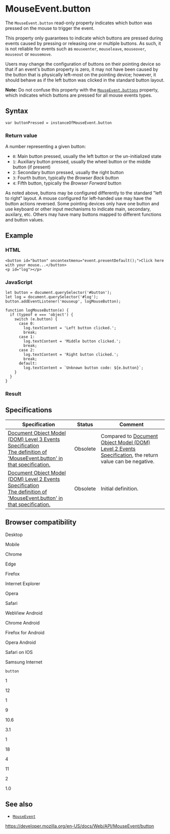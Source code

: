 # MouseEvent.button

The `MouseEvent.button` read-only property indicates which button was pressed on the mouse to trigger the event.

This property only guarantees to indicate which buttons are pressed during events caused by pressing or releasing one or multiple buttons. As such, it is not reliable for events such as `mouseenter`, `mouseleave`, `mouseover`, `mouseout` or `mousemove`.

Users may change the configuration of buttons on their pointing device so that if an event's button property is zero, it may not have been caused by the button that is physically left–most on the pointing device; however, it should behave as if the left button was clicked in the standard button layout.

**Note:** Do not confuse this property with the [`MouseEvent.buttons`](buttons) property, which indicates which buttons are pressed for all mouse events types.

## Syntax

    var buttonPressed = instanceOfMouseEvent.button

### Return value

A number representing a given button:

- `0`: Main button pressed, usually the left button or the un-initialized state
- `1`: Auxiliary button pressed, usually the wheel button or the middle button (if present)
- `2`: Secondary button pressed, usually the right button
- `3`: Fourth button, typically the _Browser Back_ button
- `4`: Fifth button, typically the _Browser Forward_ button

As noted above, buttons may be configured differently to the standard "left to right" layout. A mouse configured for left-handed use may have the button actions reversed. Some pointing devices only have one button and use keyboard or other input mechanisms to indicate main, secondary, auxilary, etc. Others may have many buttons mapped to different functions and button values.

## Example

### HTML

    <button id="button" oncontextmenu="event.preventDefault();">Click here with your mouse...</button>
    <p id="log"></p>

### JavaScript

    let button = document.querySelector('#button');
    let log = document.querySelector('#log');
    button.addEventListener('mouseup', logMouseButton);

    function logMouseButton(e) {
      if (typeof e === 'object') {
        switch (e.button) {
          case 0:
            log.textContent = 'Left button clicked.';
            break;
          case 1:
            log.textContent = 'Middle button clicked.';
            break;
          case 2:
            log.textContent = 'Right button clicked.';
            break;
          default:
            log.textContent = `Unknown button code: ${e.button}`;
        }
      }
    }

### Result

## Specifications

<table><thead><tr class="header"><th>Specification</th><th>Status</th><th>Comment</th></tr></thead><tbody><tr class="odd"><td><a href="https://www.w3.org/TR/2014/WD-DOM-Level-3-Events-20140925/#widl-MouseEvent-button">Document Object Model (DOM) Level 3 Events Specification<br />
<span class="small">The definition of 'MouseEvent.button' in that specification.</span></a></td><td><span class="spec-obsolete">Obsolete</span></td><td>Compared to <a href="https://www.w3.org/TR/DOM-Level-2-Events/events.html">Document Object Model (DOM) Level 2 Events Specification</a>, the return value can be negative.</td></tr><tr class="even"><td><a href="https://www.w3.org/TR/DOM-Level-2-Events/events.html#Events-MouseEvent">Document Object Model (DOM) Level 2 Events Specification<br />
<span class="small">The definition of 'MouseEvent.button' in that specification.</span></a></td><td><span class="spec-obsolete">Obsolete</span></td><td>Initial definition.</td></tr></tbody></table>

## Browser compatibility

Desktop

Mobile

Chrome

Edge

Firefox

Internet Explorer

Opera

Safari

WebView Android

Chrome Android

Firefox for Android

Opera Android

Safari on IOS

Samsung Internet

`button`

1

12

1

9

10.6

3.1

1

18

4

11

2

1.0

## See also

- [`MouseEvent`](../mouseevent)

<a href="https://developer.mozilla.org/en-US/docs/Web/API/MouseEvent/button" class="_attribution-link">https://developer.mozilla.org/en-US/docs/Web/API/MouseEvent/button</a>
